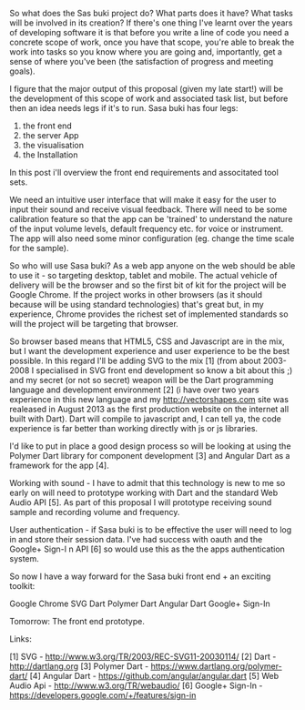 ﻿So what does the Sas buki project do? What parts does it have? What tasks will be involved in its creation? If there's one thing I've learnt over the years of developing software it is that before you write a line of code you need a concrete scope of work, once you have that scope, you're able to break the work into tasks so you know where you are going and, importantly, get a sense of where you've been (the satisfaction of progress and meeting goals). 

I figure that the major output of this proposal (given my late start!) will be the development of this scope of work and associated task list, but before then an idea needs legs if it's to run. Sasa buki has four legs:

1. the front end 
2. the server App 
3. the visualisation
4. the Installation

In this post i'll overview the front end requirements and associtated tool sets.

We need an intuitive user interface that will make it easy for the user to input their sound and receive visual feedback.  There will need to be some calibration feature so that the app can be 'trained' to understand the nature of the input volume levels, default frequency etc. for voice or instrument. The app will also need some minor configuration (eg. change the time scale for the sample).

So who will use Sasa buki? As a web app anyone on the web should be able to use it - so targeting desktop, tablet and mobile. The actual vehicle of delivery will be the browser and so the first bit of kit for the project will be Google Chrome. If the project works in other browsers (as it should because will be using standard technologies) that's great but, in my experience, Chrome provides the richest set of implemented standards so will the project will be targeting that browser.

So browser based means that HTML5, CSS and Javascript are in the mix, but I want the development experience and user experience to be the best possible. In this regard I'll be adding SVG to the mix [1] (from about 2003-2008 I specialised in SVG front end development so know a bit about this ;) and my secret (or not so secret) weapon will be the Dart programming language and development environment [2] (i have over two years experience in this new language and my   http://vectorshapes.com site was realeased in August 2013 as the first production website on the internet all built with Dart).  Dart will compile to javascript and, I can tell ya, the code experience is far better than working directly with js or js libraries.  

I'd like to put in place a good design process so will be looking at using the Polymer Dart library for component development [3] and Angular Dart as a framework for the app [4]. 

Working with sound - I have to admit that this technology is new to me so early on will need to prototype working with Dart and the standard Web Audio API [5]. As part of this proposal I will prototype receiving sound sample and recording volume and frequency.

User authentication - if Sasa buki is to be effective the user will need to log in and store their session data. I've had success with oauth and the Google+ Sign-I n API [6] so would use this as the the apps authentication system.

So now I have a way forward for the Sasa buki front end + an exciting toolkit:

Google Chrome
SVG
Dart
Polymer Dart
Angular Dart
Google+ Sign-In

Tomorrow: The front end prototype.

Links:

[1] SVG - http://www.w3.org/TR/2003/REC-SVG11-20030114/
[2] Dart - http://dartlang.org
[3] Polymer Dart - https://www.dartlang.org/polymer-dart/
[4] Angular Dart - https://github.com/angular/angular.dart
[5] Web Audio Api - http://www.w3.org/TR/webaudio/
[6] Google+ Sign-In - https://developers.google.com/+/features/sign-in
